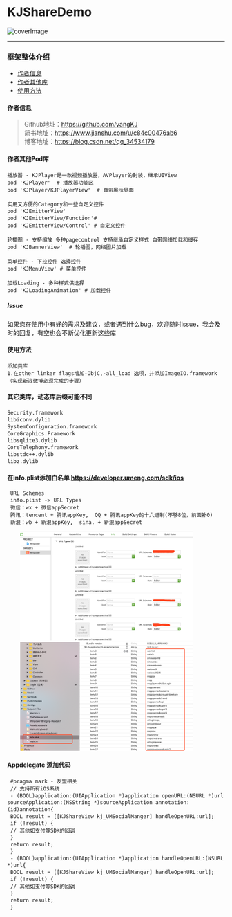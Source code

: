 # KJShareDemo
![coverImage](https://raw.githubusercontent.com/yangKJ/CommonDatas/master/CommonDatas/Res/coverImage.jpg)

----------------------------------------
### 框架整体介绍
* [作者信息](#作者信息)
* [作者其他库](#作者其他库)
* [使用方法](#使用方法)

#### <a id="作者信息"></a>作者信息
> Github地址：https://github.com/yangKJ  
> 简书地址：https://www.jianshu.com/u/c84c00476ab6  
> 博客地址：https://blog.csdn.net/qq_34534179  

#### <a id="作者其他库"></a>作者其他Pod库
```
播放器 - KJPlayer是一款视频播放器，AVPlayer的封装，继承UIView
pod 'KJPlayer'  # 播放器功能区
pod 'KJPlayer/KJPlayerView'  # 自带展示界面

实用又方便的Category和一些自定义控件
pod 'KJEmitterView'
pod 'KJEmitterView/Function'#
pod 'KJEmitterView/Control' # 自定义控件

轮播图 - 支持缩放 多种pagecontrol 支持继承自定义样式 自带网络加载和缓存
pod 'KJBannerView'  # 轮播图，网络图片加载

菜单控件 - 下拉控件 选择控件
pod 'KJMenuView' # 菜单控件

加载Loading - 多种样式供选择
pod 'KJLoadingAnimation' # 加载控件

```

##### Issue
如果您在使用中有好的需求及建议，或者遇到什么bug，欢迎随时issue，我会及时的回复，有空也会不断优化更新这些库

#### <a id="使用方法"></a>使用方法
```
添加类库
1.在other linker flags增加-ObjC,-all_load 选项，并添加ImageIO.framework（实现新浪微博必须完成的步骤） 
```

#### 其它类库，动态库后缀可能不同
```
Security.framework
libiconv.dylib
SystemConfiguration.framework
CoreGraphics.Framework
libsqlite3.dylib
CoreTelephony.framework
libstdc++.dylib
libz.dylib
```

#### 在info.plist添加白名单  https://developer.umeng.com/sdk/ios
```应用跳转
 URL Schemes
 info.plist -> URL Types
 微信：wx + 微信appSecret
 腾讯：tencent + 腾讯appKey,  QQ + 腾讯appKey的十六进制(不够8位，前面补0)
 新浪：wb + 新浪appKey,  sina. + 新浪appSecret
```
<p align="left">
  <img width="400" src="Res/WX20190906-140203@2x.png" hspace="30px" />
  <img width="400" src="Res/WX20190906-140422@2x.png" hspace="30px" />  
</p>

#### Appdelegate 添加代码
```
 #pragma mark - 友盟相关
 // 支持所有iOS系统
 - (BOOL)application:(UIApplication *)application openURL:(NSURL *)url sourceApplication:(NSString *)sourceApplication annotation:(id)annotation{
 BOOL result = [[KJShareView kj_UMSocialManger] handleOpenURL:url];
 if (!result) {
 // 其他如支付等SDK的回调
 }
 return result;
 }
 - (BOOL)application:(UIApplication *)application handleOpenURL:(NSURL *)url{
 BOOL result = [[KJShareView kj_UMSocialManger] handleOpenURL:url];
 if (!result) {
 // 其他如支付等SDK的回调
 }
 return result;
 }
```
